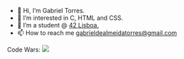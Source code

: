- 👋 Hi, I’m Gabriel Torres.
- 👀 I’m interested in C, HTML and CSS.
- 🌱 I’m a student @ <a href="https://www.42lisboa.com" target="_blank">42 Lisboa.</a>
- 📫 How to reach me gabrieldealmeidatorres@gmail.com

Code Wars:
<img src="https://github-readme-codewars-stats.herokuapp.com/api/?username=gade-alm&card&colormode=dark_mode"> </a>


<!---
code-wars: 
gade-alm/gade-alm is a ✨ special ✨ repository because its `README.md` (this file) appears on your GitHub profile.
You can click the Preview link to take a look at your changes.
--->
